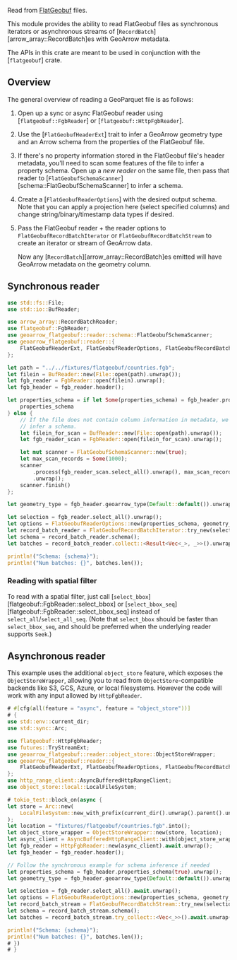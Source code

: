 Read from [FlatGeobuf](https://flatgeobuf.org/) files.

This module provides the ability to read FlatGeobuf files as synchronous
iterators or asynchronous streams of [`RecordBatch`][arrow_array::RecordBatch]es
with GeoArrow metadata.

The APIs in this crate are meant to be used in conjunction with the
[`flatgeobuf`] crate.

## Overview

The general overview of reading a GeoParquet file is as follows:

1. Open up a sync or async FlatGeobuf reader using [`flatgeobuf::FgbReader`] or [`flatgeobuf::HttpFgbReader`].
2. Use the [`FlatGeobufHeaderExt`] trait to infer a GeoArrow geometry type and an Arrow schema from the properties of the FlatGeobuf file.
3. If there's no property information stored in the FlatGeobuf file's header metadata, you'll need to scan some features of the file to infer a property schema. Open up a _new reader_ on the same file, then pass that reader to [`FlatGeobufSchemaScanner`][schema::FlatGeobufSchemaScanner] to infer a schema.
4. Create a [`FlatGeobufReaderOptions`] with the desired output schema. Note that you can apply a projection here (select specified columns) and change string/binary/timestamp data types if desired.
5. Pass the FlatGeobuf reader + the reader options to `FlatGeobufRecordBatchIterator` or `FlatGeobufRecordBatchStream` to create an iterator or stream of GeoArrow data.

    Now any [`RecordBatch`][arrow_array::RecordBatch]es emitted will have GeoArrow metadata on the geometry column.

## Synchronous reader

```rust
use std::fs::File;
use std::io::BufReader;

use arrow_array::RecordBatchReader;
use flatgeobuf::FgbReader;
use geoarrow_flatgeobuf::reader::schema::FlatGeobufSchemaScanner;
use geoarrow_flatgeobuf::reader::{
    FlatGeobufHeaderExt, FlatGeobufReaderOptions, FlatGeobufRecordBatchIterator,
};

let path = "../../fixtures/flatgeobuf/countries.fgb";
let filein = BufReader::new(File::open(path).unwrap());
let fgb_reader = FgbReader::open(filein).unwrap();
let fgb_header = fgb_reader.header();

let properties_schema = if let Some(properties_schema) = fgb_header.properties_schema(true) {
    properties_schema
} else {
    // If the file does not contain column information in metadata, we need to scan features to
    // infer a schema.
    let filein_for_scan = BufReader::new(File::open(path).unwrap());
    let fgb_reader_scan = FgbReader::open(filein_for_scan).unwrap();

    let mut scanner = FlatGeobufSchemaScanner::new(true);
    let max_scan_records = Some(1000);
    scanner
        .process(fgb_reader_scan.select_all().unwrap(), max_scan_records)
        .unwrap();
    scanner.finish()
};

let geometry_type = fgb_header.geoarrow_type(Default::default()).unwrap();

let selection = fgb_reader.select_all().unwrap();
let options = FlatGeobufReaderOptions::new(properties_schema, geometry_type);
let record_batch_reader = FlatGeobufRecordBatchIterator::try_new(selection, options).unwrap();
let schema = record_batch_reader.schema();
let batches = record_batch_reader.collect::<Result<Vec<_>, _>>().unwrap();

println!("Schema: {schema}");
println!("Num batches: {}", batches.len());
```

### Reading with spatial filter

To read with a spatial filter, just call [`select_bbox`][flatgeobuf::FgbReader::select_bbox] or [`select_bbox_seq`][flatgeobuf::FgbReader::select_bbox_seq] instead of `select_all`/`select_all_seq`. (Note that `select_bbox` should be faster than `select_bbox_seq`, and should be preferred when the underlying reader supports `Seek`.)

## Asynchronous reader

This example uses the additional `object_store` feature, which exposes the `ObjectStoreWrapper`, allowing you to read from `ObjectStore`-compatible backends like S3, GCS, Azure, or local filesystems. However the code will work with any input allowed by `HttpFgbReader`.

```rust
# #[cfg(all(feature = "async", feature = "object_store"))]
# {
use std::env::current_dir;
use std::sync::Arc;

use flatgeobuf::HttpFgbReader;
use futures::TryStreamExt;
use geoarrow_flatgeobuf::reader::object_store::ObjectStoreWrapper;
use geoarrow_flatgeobuf::reader::{
    FlatGeobufHeaderExt, FlatGeobufReaderOptions, FlatGeobufRecordBatchStream,
};
use http_range_client::AsyncBufferedHttpRangeClient;
use object_store::local::LocalFileSystem;

# tokio_test::block_on(async {
let store = Arc::new(
    LocalFileSystem::new_with_prefix(current_dir().unwrap().parent().unwrap().parent().unwrap()).unwrap()
);
let location = "fixtures/flatgeobuf/countries.fgb".into();
let object_store_wrapper = ObjectStoreWrapper::new(store, location);
let async_client = AsyncBufferedHttpRangeClient::with(object_store_wrapper, "");
let fgb_reader = HttpFgbReader::new(async_client).await.unwrap();
let fgb_header = fgb_reader.header();

// Follow the synchronous example for schema inference if needed
let properties_schema = fgb_header.properties_schema(true).unwrap();
let geometry_type = fgb_header.geoarrow_type(Default::default()).unwrap();

let selection = fgb_reader.select_all().await.unwrap();
let options = FlatGeobufReaderOptions::new(properties_schema, geometry_type);
let record_batch_stream = FlatGeobufRecordBatchStream::try_new(selection, options).unwrap();
let schema = record_batch_stream.schema();
let batches = record_batch_stream.try_collect::<Vec<_>>().await.unwrap();

println!("Schema: {schema}");
println!("Num batches: {}", batches.len());
# })
# }
```
